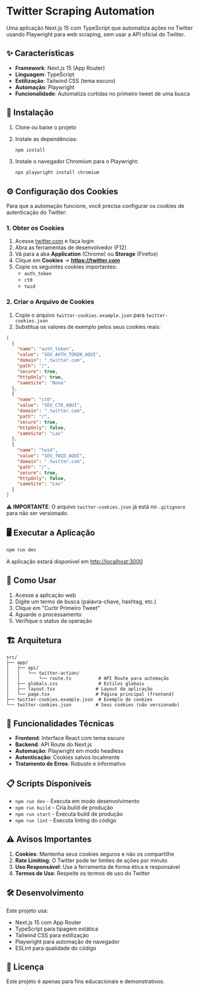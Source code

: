 # Twitter Scraping Automation

Uma aplicação Next.js 15 com TypeScript que automatiza ações no Twitter usando Playwright para web scraping, sem usar a API oficial do Twitter.

## ✨ Características

- **Framework**: Next.js 15 (App Router)
- **Linguagem**: TypeScript
- **Estilização**: Tailwind CSS (tema escuro)
- **Automação**: Playwright
- **Funcionalidade**: Automatiza curtidas no primeiro tweet de uma busca

## 🚀 Instalação

1. Clone ou baixe o projeto
2. Instale as dependências:

   ```bash
   npm install
   ```

3. Instale o navegador Chromium para o Playwright:
   ```bash
   npx playwright install chromium
   ```

## ⚙️ Configuração dos Cookies

Para que a automação funcione, você precisa configurar os cookies de autenticação do Twitter:

### 1. Obter os Cookies

1. Acesse [twitter.com](https://twitter.com) e faça login
2. Abra as ferramentas de desenvolvedor (F12)
3. Vá para a aba **Application** (Chrome) ou **Storage** (Firefox)
4. Clique em **Cookies** → **https://twitter.com**
5. Copie os seguintes cookies importantes:
   - `auth_token`
   - `ct0`
   - `twid`

### 2. Criar o Arquivo de Cookies

1. Copie o arquivo `twitter-cookies.example.json` para `twitter-cookies.json`
2. Substitua os valores de exemplo pelos seus cookies reais:

```json
[
  {
    "name": "auth_token",
    "value": "SEU_AUTH_TOKEN_AQUI",
    "domain": ".twitter.com",
    "path": "/",
    "secure": true,
    "httpOnly": true,
    "sameSite": "None"
  },
  {
    "name": "ct0",
    "value": "SEU_CT0_AQUI",
    "domain": ".twitter.com",
    "path": "/",
    "secure": true,
    "httpOnly": false,
    "sameSite": "Lax"
  },
  {
    "name": "twid",
    "value": "SEU_TWID_AQUI",
    "domain": ".twitter.com",
    "path": "/",
    "secure": true,
    "httpOnly": false,
    "sameSite": "Lax"
  }
]
```

⚠️ **IMPORTANTE**: O arquivo `twitter-cookies.json` já está no `.gitignore` para não ser versionado.

## 🖥️ Executar a Aplicação

```bash
npm run dev
```

A aplicação estará disponível em [http://localhost:3000](http://localhost:3000)

## 📱 Como Usar

1. Acesse a aplicação web
2. Digite um termo de busca (palavra-chave, hashtag, etc.)
3. Clique em "Curtir Primeiro Tweet"
4. Aguarde o processamento
5. Verifique o status da operação

## 🏗️ Arquitetura

```
src/
├── app/
│   ├── api/
│   │   └── twitter-action/
│   │       └── route.ts          # API Route para automação
│   ├── globals.css               # Estilos globais
│   ├── layout.tsx               # Layout da aplicação
│   └── page.tsx                 # Página principal (frontend)
├── twitter-cookies.example.json  # Exemplo de cookies
└── twitter-cookies.json         # Seus cookies (não versionado)
```

## 🔧 Funcionalidades Técnicas

- **Frontend**: Interface React com tema escuro
- **Backend**: API Route do Next.js
- **Automação**: Playwright em modo headless
- **Autenticação**: Cookies salvos localmente
- **Tratamento de Erros**: Robusto e informativo

## 📋 Scripts Disponíveis

- `npm run dev` - Executa em modo desenvolvimento
- `npm run build` - Cria build de produção
- `npm run start` - Executa build de produção
- `npm run lint` - Executa linting do código

## ⚠️ Avisos Importantes

1. **Cookies**: Mantenha seus cookies seguros e não os compartilhe
2. **Rate Limiting**: O Twitter pode ter limites de ações por minuto
3. **Uso Responsável**: Use a ferramenta de forma ética e responsável
4. **Termos de Uso**: Respeite os termos de uso do Twitter

## 🛠️ Desenvolvimento

Este projeto usa:

- Next.js 15 com App Router
- TypeScript para tipagem estática
- Tailwind CSS para estilização
- Playwright para automação de navegador
- ESLint para qualidade do código

## 📄 Licença

Este projeto é apenas para fins educacionais e demonstrativos.
